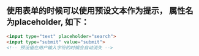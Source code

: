 ## 使用表单的时候可以使用预设文本作为提示， 属性名为placeholder, 如下：
```html
<input type="text" placeholder="search">
<input type="submit" value="submit">
<!-- 预设值在用户输入字符的时候会自动消失 -->
```	
